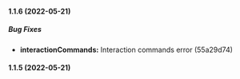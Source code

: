 #### 1.1.6 (2022-05-21)

##### Bug Fixes

* **interactionCommands:**  Interaction commands error (55a29d74)

#### 1.1.5 (2022-05-21)

